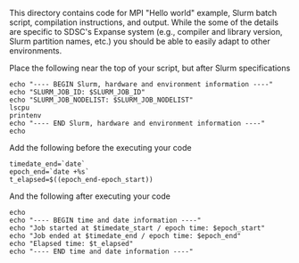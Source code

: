 This directory contains code for MPI "Hello world" example, Slurm
batch script, compilation instructions, and output. While the some of
the details are specific to SDSC's Expanse system (e.g., compiler and
library version, Slurm partition names, etc.) you should be able to
easily adapt to other environments.

Place the following near the top of your script, but after Slurm
specifications

```
echo "---- BEGIN Slurm, hardware and environment information ----"
echo "SLURM_JOB_ID: $SLURM_JOB_ID"
echo "SLURM_JOB_NODELIST: $SLURM_JOB_NODELIST"
lscpu
printenv
echo "---- END Slurm, hardware and environment information ----"
echo
```

Add the following before the executing your code

```
timedate_end=`date`
epoch_end=`date +%s`
t_elapsed=$((epoch_end-epoch_start))
```

And the following after executing your code

```
echo
echo "---- BEGIN time and date information ----"
echo "Job started at $timedate_start / epoch time: $epoch_start"
echo "Job ended at $timedate_end / epoch time: $epoch_end"
echo "Elapsed time: $t_elapsed"
echo "---- END time and date information ----"
```
